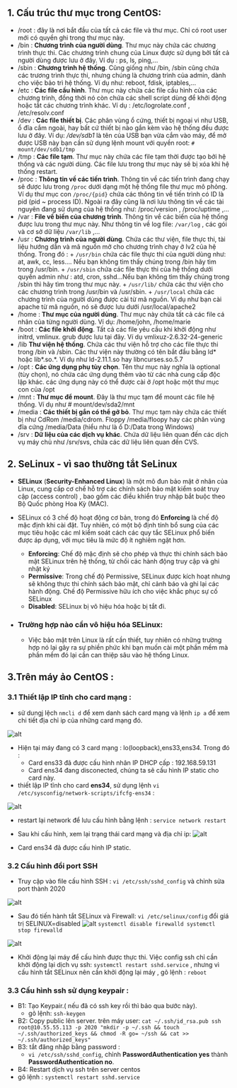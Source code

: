 ﻿## 1. Cấu trúc thư mục trong CentOS:
- /root : đây là nơi bắt đầu của tất cả các file và thư mục. Chỉ có root user mới có quyền ghi trong thư mục này.
- /bin : **Chương trình của người dùng**. Thư mục này chứa các chương trình thực thi. Các chương trình chung của Linux được sử dụng bởi tất cả người dùng được lưu ở đây. Ví dụ : ps, ls, ping,...
- /sbin : **Chương trình hệ thống**. Cũng giống như /bin, /sbin cũng chứa các trương trình thực thi, nhưng chúng là chương trình của admin, dành cho việc bảo trì hệ thống. Ví dụ như: reboot, fdisk, iptables,...
- /etc : **Các file cấu hình**. Thư mục này chứa các file cấu hình của các chương trình, đồng thời nó còn chứa các shell script dùng để khởi động hoặc tắt các chương trình khác. Ví dụ : /etc/logrolate.conf , /etc/resolv.conf
- /dev : **Các file thiết bị**. Các phân vùng ổ cứng, thiết bị ngoại vi như USB, ổ đĩa cắm ngoài, hay bất cứ thiết bị nào gắn kèm vào hệ thống đều được lưu ở đây. Ví dụ: */dev/sdb1* là tên của USB bạn vừa cắm vào máy, để mở được USB này bạn cần sử dụng lệnh mount với quyền root: `# mount/dev/sdb1/tmp`
- /tmp : **Các file tạm**. Thư mục này chứa các file tạm thời được tạo bởi hệ thống và các người dùng. Các file lưu trong thư mục này sẽ bị xóa khi hệ thống restart.
- /proc : **Thông tin về các tiến trình**. Thông tin về các tiến trình đang chạy sẽ được lưu trong `/proc` dưới dạng một hệ thống file thư mục mô phỏng. Ví dụ thư mục con `/proc/{pid}` chứa các thông tin về tiến trình có ID là pid (pid ~ process ID). Ngoài ra đây cũng là nơi lưu thông tin về các tài nguyên đang sử dụng của hệ thống như: /proc/version , /proc/uptime ,...
- /var : **File về biến của chương trình**. Thông tin về các biến của hệ thống được lưu trong thư mục này. Như thông tin về log file: `/var/log` , các gói và cơ sở dữ liệu `/var/lib` ,...
- /usr : **Chương trình của người dùng**. Chứa các thư viện, file thực thi, tài liệu hướng dẫn và mã nguồn mở cho chương trình chạy ở lv2 của hệ thống. Trong đó :
           + `/usr/bin` chứa các file thực thi của người dùng như: at, awk, cc, less.... Nếu bạn không tìm thấy chúng trong /bin hãy tìm trong /usr/bin.
           + `/usr/sbin` chứa các file thực thi của hệ thống dưới quyền admin như : atd, cron, sshd...Nếu bạn không tìm thấy chúng trong /sbin thì hãy tìm trong thư mục này.
           + `/usr/lib/` chứa các thư viện cho các chương trình trong /usr/bin và /usr/sbin.
           + `/usr/local` chứa các chương trình của người dùng được cài từ mã nguồn. Ví dụ như bạn cài apache từ mã nguồn, nó sẽ được lưu dưới /usr/local/apache2
- /home : **Thư mục của người dùng**. Thư mục này chứa tất cả các file cá nhân của từng người dùng. Ví dụ: /home/john, /home/marie
- /boot : **Các file khởi động**. Tất cả các file yêu cầu khi khởi động như initrd, vmlinux. grub được lưu tại đây. Ví dụ vmlixuz-2.6.32-24-generic
- /lib  **Thư viện hệ thống**. Chứa các thư viện hỗ trợ cho các file thực thi trong /bin và /sbin. Các thư viện này thường có tên bắt đầu bằng ld* hoặc lib*.so.*. Ví dụ như ld-2.11.1.so hay libncurses.so.5.7
- /opt : **Các ứng dụng phụ tùy chọn**. Tên thư mục này nghĩa là optional (tùy chọn), nó chứa các ứng dụng thêm vào từ các nhà cung cấp độc lập khác. các ứng dụng này có thể được cài ở /opt hoặc một thư mục con của /opt
- /mnt : **Thư mục để mount**. Đây là thư mục tạm để mount các file hệ thống. Ví dụ như # mount/dev/sda2/mnt
- /media : **Các thiết bị gắn có thể gỡ bỏ**. Thư mục tạm này chứa các thiết bị như CdRom /media/cdrom. Floppy /media/floopy hay các phân vùng đĩa cứng /media/Data (hiểu như là ổ D:/Data trong Windows)
- /srv : **Dữ liệu của các dịch vụ khác**. Chứa dữ liệu liên quan đến các dịch vụ máy chủ như /srv/svs, chứa các dữ liệu liên quan đến CVS.
## 2. SeLinux - vì sao thường tắt SeLinux
- **SELinux** (**Security-Enhanced Linux**) là một mô đun bảo mật ở nhân của Linux, cung cấp cơ chế hỗ trợ các chính sách bảo mật kiểm soát truy cập (access control) , bao gồm các điều khiển truy nhập bắt buộc theo Bộ Quốc phòng Hoa Kỳ (MAC).
- SELinux có 3 chế độ hoạt động cơ bản, trong đó  **Enforcing**  là chế độ mặc định khi cài đặt. Tuy nhiên, có một bộ định tính bổ sung của các mục tiêu hoặc các ml kiểm soát cách các quy tắc SELinux phổ biến được áp dụng, với mục tiêu là mức độ ít nghiêm ngặt hơn.

  +   **Enforcing**: Chế độ mặc định sẽ cho phép và thực thi chính sách bảo mật SELinux trên hệ thống, từ chối các hành động truy cập và ghi nhật ký
  +   **Permissive**: Trong chế độ Permissive, SELinux được kích hoạt nhưng sẽ không thực thi chính sách bảo mật, chỉ cảnh báo và ghi lại các hành động. Chế độ Permissive hữu ích cho việc khắc phục sự cố SELinux
  +   **Disabled**: SELinux bị vô hiệu hóa hoặc bị tắt đi.
- ### Trường hợp nào cần vô hiệu hóa SELinux:
  + Việc bảo mật trên Linux là rất cần thiết, tuy nhiên có những trường hợp nó lại gây ra sự phiền phức khi bạn muốn cài một phần mềm mà phần mềm đó lại cần can thiệp sâu vào hệ thống Linux.
## 3.Trên máy ảo CentOS :
### 3.1 Thiết lập IP tĩnh cho card mạng : 

- sử dungj lệch `nmcli d` để xem danh sách card mạng và lệnh `ip a` để xem chi tiết địa chỉ ip của những card mạng đó.
 
![alt](https://i.imgur.com/tQCZdaQ.png)

- Hiện tại máy đang có 3 card mạng : lo(loopback),ens33,ens34. Trong đó :
  - Card ens33 đã được cấu hình nhân IP DHCP cấp : 192.168.59.131
  - Card ens34 đang disconected, chúng ta sẽ cấu hình IP static cho card này.
- thiết lập IP tĩnh cho card **ens34**, sử dụng lệnh `vi /etc/sysconfig/network-scripts/ifcfg-ens34` :

![alt](https://i.imgur.com/UxucG8Q.png)

- restart lại network để lưu cấu hình bằng lệnh : `service network restart`
- Sau khi cấu hình, xem lại trạng thái card mạng và địa chỉ ip:
![alt](https://i.imgur.com/WOM3VrH.png)

- Card ens34 đã được cấu hình IP static.
### 3.2 Cấu hình đổi port SSH
- Truy cập vào file cấu hình SSH : `vi /etc/ssh/sshd_config` và chỉnh sửa port thành 2020

![alt](https://i.imgur.com/grBeR9D.png)
- Sau đó tiến hành tắt SELinux và Firewall:
`vi /etc/selinux/config` đổi giá trị SELINUX=disabled
![alt](https://i.imgur.com/sBAzxOk.png)
`systemctl disable firewalld
systemctl stop firewalld`

![alt](https://i.imgur.com/0eHGf2k.png)

- Khởi động lại máy để cấu hình được thực thi. Việc config ssh chỉ cần khởi động lại dịch vụ ssh: `systemctl restart sshd.service` , nhưng vì cấu hình tắt SELinux nên cần khởi động lại máy , gõ lệnh : `reboot`
### 3.3 Cấu hình ssh sử dụng keypair :
- B1: Tạo Keypair.( nếu đã có ssh key rồi thì bảo qua bước này).
  - gõ lệnh: `ssh-keygen`
- B2: Copy public lên server. trên máy user:
`cat ~/.ssh/id_rsa.pub ssh root@10.55.55.113 -p 2020 "mkdir -p ~/.ssh && touch ~/.ssh/authorized_keys && chmod -R go= ~/ssh && cat >> ~/.ssh/authorized_keys"`
- B3: tắt đăng nhập bằng password :
  - `vi /etc/ssh/sshd_config`, chỉnh **PasswordAuthentication yes** thành **PasswordAuthentication no**.
- B4: Restart dịch vụ ssh trên server centos
- gõ lệnh : `systemctl restart sshd.service`
